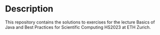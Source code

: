 # Description

This repository contains the solutions to exercises for the lecture Basics of Java and Best Practices for Scientific Computing HS2023 at ETH Zurich. 

